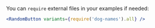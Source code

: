 You can `require` external files in your examples if needed:

```jsx
<RandomButton variants={require('dog-names').all} />
```
